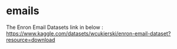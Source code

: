 # emails
The Enron Email Datasets link in below : https://www.kaggle.com/datasets/wcukierski/enron-email-dataset?resource=download
